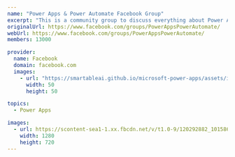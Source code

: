 ```yaml
---
name: "Power Apps & Power Automate Facebook Group"
excerpt: "This is a community group to discuss everything about Power Apps & Power Automate."
originalUrl: https://www.facebook.com/groups/PowerAppsPowerAutomate/
webUrl: https://www.facebook.com/groups/PowerAppsPowerAutomate/
members: 13000

provider:
  name: Facebook
  domain: facebook.com
  images:
    - url: "https://smartableai.github.io/microsoft-power-apps/assets/images/organizations/facebook.com-50x50.jpg"
      width: 50
      height: 50

topics:
  - Power Apps

images:
  - url: https://scontent-sea1-1.xx.fbcdn.net/v/t1.0-9/120292882_10158689386832394_4688406155968038307_n.jpg?_nc_cat=107&_nc_sid=825194&_nc_ohc=o6MXtv6tZYoAX-x5Vjg&_nc_ht=scontent-sea1-1.xx&oh=e8ab5f72caa9784d5317e4c81d4b2162&oe=5F945F86
    width: 1280
    height: 720
---
```

